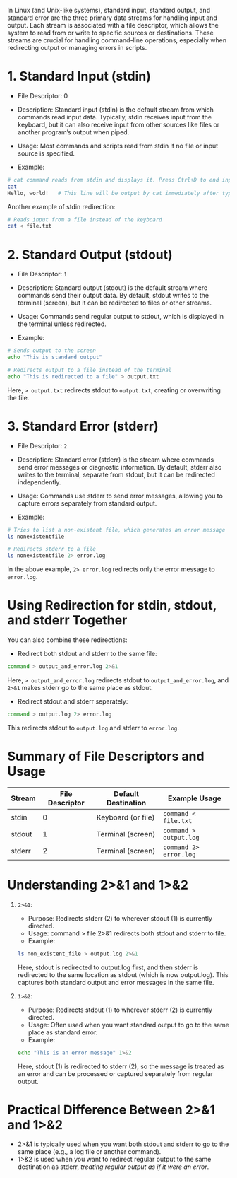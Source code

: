In Linux (and Unix-like systems), standard input, standard output, and standard error are the three primary data streams for handling input and output. Each stream is associated with a file descriptor, which allows the system to read from or write to specific sources or destinations. These streams are crucial for handling command-line operations, especially when redirecting output or managing errors in scripts.

# 1. Standard Input (stdin)
- File Descriptor: 0

- Description: Standard input (stdin) is the default stream from which commands read input data. Typically, stdin receives input from the keyboard, but it can also receive input from other sources like files or another program’s output when piped.

- Usage: Most commands and scripts read from stdin if no file or input source is specified.

- Example:

```bash
# cat command reads from stdin and displays it. Press Ctrl+D to end input.
cat
Hello, world!   # This line will be output by cat immediately after typing.
```

Another example of stdin redirection:

```bash
# Reads input from a file instead of the keyboard
cat < file.txt
```

# 2. Standard Output (stdout)
- File Descriptor: `1`

- Description: Standard output (stdout) is the default stream where commands send their output data. By default, stdout writes to the terminal (screen), but it can be redirected to files or other streams.

- Usage: Commands send regular output to stdout, which is displayed in the terminal unless redirected.

- Example:

```bash
# Sends output to the screen
echo "This is standard output"

# Redirects output to a file instead of the terminal
echo "This is redirected to a file" > output.txt
```
Here, `> output.txt` redirects stdout to `output.txt`, creating or overwriting the file.

# 3. Standard Error (stderr)
- File Descriptor: `2`

- Description: Standard error (stderr) is the stream where commands send error messages or diagnostic information. By default, stderr also writes to the terminal, separate from stdout, but it can be redirected independently.

- Usage: Commands use stderr to send error messages, allowing you to capture errors separately from standard output.

- Example:

```bash
# Tries to list a non-existent file, which generates an error message
ls nonexistentfile

# Redirects stderr to a file
ls nonexistentfile 2> error.log
```
In the above example, `2> error.log` redirects only the error message to `error.log`.

# Using Redirection for stdin, stdout, and stderr Together
You can also combine these redirections:

- Redirect both stdout and stderr to the same file:

```bash
command > output_and_error.log 2>&1
```
Here, `> output_and_error.log` redirects stdout to `output_and_error.log`, and `2>&1` makes stderr go to the same place as stdout.

- Redirect stdout and stderr separately:

```bash
command > output.log 2> error.log
```
This redirects stdout to `output.log` and stderr to `error.log`.


# Summary of File Descriptors and Usage

| Stream | File Descriptor | Default Destination | Example Usage              |
|--------|------------------|---------------------|----------------------------|
| stdin  | 0               | Keyboard (or file)  | `command < file.txt`       |
| stdout | 1               | Terminal (screen)   | `command > output.log`     |
| stderr | 2               | Terminal (screen)   | `command 2> error.log`     |




# Understanding 2>&1 and 1>&2
1. `2>&1`:

    - Purpose: Redirects stderr (2) to wherever stdout (1) is currently directed.
    - Usage: command > file 2>&1 redirects both stdout and stderr to file.
    - Example:

    ```bash
    ls non_existent_file > output.log 2>&1
    ```
    Here, stdout is redirected to output.log first, and then stderr is redirected to the same location as stdout (which is now output.log). This captures both standard output and error messages in the same file.

2. `1>&2`:

    - Purpose: Redirects stdout (1) to wherever stderr (2) is currently directed.
    - Usage: Often used when you want standard output to go to the same place as standard error.
    - Example:
    ```bash
    echo "This is an error message" 1>&2
    ```
    Here, stdout (1) is redirected to stderr (2), so the message is treated as an error and can be processed or captured separately from regular output.


# Practical Difference Between 2>&1 and 1>&2
- 2>&1 is typically used when you want both stdout and stderr to go to the same place (e.g., a log file or another command).
- 1>&2 is used when you want to redirect regular output to the same destination as stderr, *treating regular output as if it were an error*.
